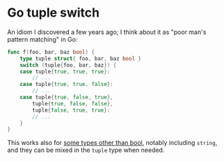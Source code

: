 # Go tuple switch

An idiom I discovered a few years ago; I think about it as "poor man's pattern
matching" in Go:

```go
func f(foo, bar, baz bool) {
	type tuple struct{ foo, bar, baz bool }
	switch (tuple{foo, bar, baz}) {
	case tuple{true, true, true}:
		// ...
	case tuple{true, true, false}:
		// ...
	case tuple{true, false, true},
		tuple{true, false, false},
		tuple{false, true, true}:
		// ...
	}
}
```

This works also for [some types other than bool][cmp], notably including
`string`, and they can be mixed in the `tuple` type when needed.

[cmp]: https://golang.org/ref/spec#Comparison_operators
